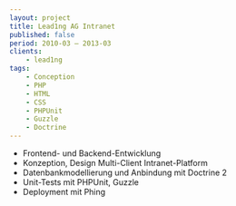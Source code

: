 ```yaml
---
layout: project
title: Lead1ng AG Intranet
published: false
period: 2010-03 – 2013-03
clients:
    - lead1ng
tags:
    - Conception
    - PHP
    - HTML
    - CSS
    - PHPUnit
    - Guzzle
    - Doctrine
---
```

- Frontend- und Backend-Entwicklung
- Konzeption, Design Multi-Client Intranet-Platform
- Datenbankmodellierung und Anbindung mit Doctrine 2
- Unit-Tests mit PHPUnit, Guzzle
- Deployment mit Phing 
